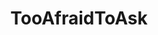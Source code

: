 ---
title: TooAfraidToAsk
crosslinks:
- youtubefactsbot
- AskReddit
- hapas
- youtubot
- IAmA
- vegan
- badscience
- help
- MuseumOfReddit
- mylittlepony
- askscience
- NSFW411
- legal
- MMFB
- taekwondo
- WriteJPN_EigoDeKakou
- BlueMidterm2018
- ChicagoSuburbs
- legaladvice
- Arkansas
---